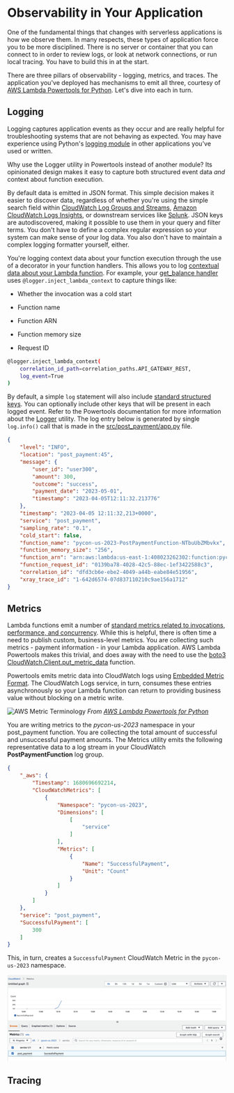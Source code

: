 # Observability in Your Application

One of the fundamental things that changes with serverless applications is how we observe them. In many respects, these types of application force you to be more disciplined. There is no server or container that you can connect to in order to review logs, or look at network connections, or run local tracing. You have to build this in at the start.

There are three pillars of observability - logging, metrics, and traces. The application you've deployed has mechanisms to emit all three, courtesy of [AWS Lambda Powertools for Python](https://awslabs.github.io/aws-lambda-powertools-python/latest/). Let's dive into each in turn.

## Logging

Logging captures application events as they occur and are really helpful for troubleshooting systems that are not behaving as expected. You may have experience using Python's [logging module](https://docs.python.org/3/library/logging.html) in other applications you've used or written.

Why use the Logger utility in Powertools instead of another module? Its opinionated design makes it easy to capture both structured event data _and_ context about function execution.

By default data is emitted in JSON format. This simple decision makes it easier to discover data, regardless of whether you're using the simple search field within [CloudWatch Log Groups and Streams](https://docs.aws.amazon.com/AmazonCloudWatch/latest/logs/SearchDataFilterPattern.html), [Amazon CloudWatch Logs Insights](https://docs.aws.amazon.com/AmazonCloudWatch/latest/logs/AnalyzingLogData.html), or downstream services like [Splunk](https://www.splunk.com). JSON keys are autodiscovered, making it possible to use them in your query and filter terms. You don't have to define a complex regular expression so your system can make sense of your log data. You also don't have to maintain a complex logging formatter yourself, either. 

You're logging context data about your function execution through the use of a decorator in your function handlers. This allows you to log [contextual data about your Lambda function](https://awslabs.github.io/aws-lambda-powertools-python/latest/core/logger/#capturing-lambda-context-info). For example, your [get_balance handler](./src/get_balance/app.py) uses `@logger.inject_lambda_context` to capture things like:

* Whether the invocation was a cold start

* Function name

* Function ARN

* Function memory size

* Request ID

```bash
@logger.inject_lambda_context(
    correlation_id_path=correlation_paths.API_GATEWAY_REST,
    log_event=True
)
```

By default, a simple `log` statement will also include [standard structured keys](https://awslabs.github.io/aws-lambda-powertools-python/latest/core/logger/#standard-structured-keys). You can optionally include other keys that will be present in each logged event. Refer to the Powertools documentation for more information about the [Logger](https://awslabs.github.io/aws-lambda-powertools-python/latest/core/logger) utility. The log entry below is generated by single `log.info()` call that is made in the [src/post_payment/app.py](./src/post_payment/app.py) file. 

```json
{
    "level": "INFO",
    "location": "post_payment:45",
    "message": {
        "user_id": "user300",
        "amount": 300,
        "outcome": "success",
        "payment_date": "2023-05-01",
        "timestamp": "2023-04-05T12:11:32.213776"
    },
    "timestamp": "2023-04-05 12:11:32,213+0000",
    "service": "post_payment",
    "sampling_rate": "0.1",
    "cold_start": false,
    "function_name": "pycon-us-2023-PostPaymentFunction-NTbuUbZMbvkx",
    "function_memory_size": "256",
    "function_arn": "arn:aws:lambda:us-east-1:408023262302:function:pycon-us-2023-PostPaymentFunction-NTbuUbZMbvkx",
    "function_request_id": "0139ba78-4028-42c5-88ec-1ef3422588c3",
    "correlation_id": "dfd3cb6e-ebe2-4049-a44b-eabe84e51956",
    "xray_trace_id": "1-642d6574-07d837110210c9ae156a1712"
}
```

## Metrics

Lambda functions emit a number of [standard metrics related to invocations, performance, and concurrency](https://docs.aws.amazon.com/lambda/latest/dg/monitoring-metrics.html). While this is helpful, there is often time a need to publish custom, business-level metrics. You are collecting such metrics - payment information - in your Lambda application. AWS Lambda Powertools makes this trivial, and does away with the need to use the [boto3 CloudWatch.Client.put_metric_data](https://boto3.amazonaws.com/v1/documentation/api/latest/reference/services/cloudwatch/client/put_metric_data.html) function.

Powertools emits metric data into CloudWatch logs using [Embedded Metric Format](https://docs.aws.amazon.com/AmazonCloudWatch/latest/monitoring/CloudWatch_Embedded_Metric_Format_Specification.html). The CloudWatch Logs service, in turn, consumes these entries asynchronously so your Lambda function can return to providing business value without blocking on a metric write.

![AWS Metric Terminology](https://awslabs.github.io/aws-lambda-powertools-python/2.11.0/media/metrics_terminology.png)
_From [AWS Lambda Powertools for Python](https://awslabs.github.io/aws-lambda-powertools-python/latest/core/metrics/)_

You are writing metrics to the _pycon-us-2023_ namespace in your post_payment function. You are collecting the total amount of successful and unsuccessful payment amounts. The Metrics utility emits the following representative data to a log stream in your CloudWatch **PostPaymentFunction** log group.

```json
{
    "_aws": {
        "Timestamp": 1680696692214,
        "CloudWatchMetrics": [
            {
                "Namespace": "pycon-us-2023",
                "Dimensions": [
                    [
                        "service"
                    ]
                ],
                "Metrics": [
                    {
                        "Name": "SuccessfulPayment",
                        "Unit": "Count"
                    }
                ]
            }
        ]
    },
    "service": "post_payment",
    "SuccessfulPayment": [
        300
    ]
}
```

This, in turn, creates a `SuccessfulPayment` CloudWatch Metric in the `pycon-us-2023` namespace.

![Custom SuccessfulPayment metric](./img/observability/01-custom-metric-successfulpayment.png)


## Tracing


